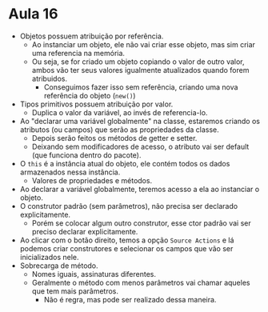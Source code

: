 # Aula 16

* Objetos possuem atribuição por referência.
  * Ao instanciar um objeto, ele não vai criar esse objeto, mas sim criar uma referencia na memória.
  * Ou seja, se for criado um objeto copiando o valor de outro valor, ambos vão ter seus valores igualmente atualizados quando forem atribuidos.
    * Conseguimos fazer isso sem referência, criando uma nova referência do objeto (`new()`)
* Tipos primitivos possuem atribuição por valor.
  * Duplica o valor da variável, ao invés de referencia-lo.
* Ao "declarar uma variável globalmente" na classe, estaremos criando os atributos (ou campos) que serão as propriedades da classe.
  * Depois serão feitos os métodos de getter e setter.
  * Deixando sem modificadores de acesso, o atributo vai ser default (que funciona dentro do pacote).
* O `this` é a instância atual do objeto, ele contém todos os dados armazenados nessa instância.
  * Valores de propriedades e métodos.
* Ao declarar a variável globalmente, teremos acesso a ela ao instanciar o objeto.
* O construtor padrão (sem parâmetros), não precisa ser declarado explicitamente.
  * Porém se colocar algum outro construtor, esse ctor padrão vai ser preciso declarar explicitamente.
* Ao clicar com o botão direito, temos a opção `Source Actions` e lá podemos criar construtores e selecionar os campos que vão ser inicializados nele.
* Sobrecarga de método.
  * Nomes iguais, assinaturas diferentes.
  * Geralmente o método com menos parâmetros vai chamar aqueles que tem mais parâmetros.
    * Não é regra, mas pode ser realizado dessa maneira.